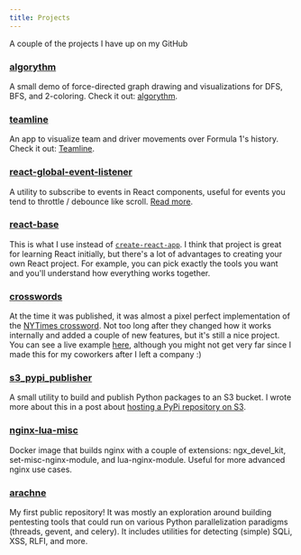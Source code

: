 ```yaml
---
title: Projects
---
```


A couple of the projects I have up on my GitHub

### [algorythm](https://github.com/gzzo/algorythm)
A small demo of force-directed graph drawing and visualizations for DFS, BFS, and 2-coloring.
Check it out: [algorythm](https://algorythm.guido.nyc).

### [teamline](https://github.com/gzzo/teamline)

An app to visualize team and driver movements over Formula 1's history. 
Check it out: [Teamline](https://teamline.guido.nyc/sport/formula).

### [react-global-event-listener](https://github.com/gzzo/react-global-event-listener)

A utility to subscribe to events in React components, useful for events you tend to throttle / debounce like scroll.
[Read more](https://www.guido.nyc/react-global-event-listener/).

### [react-base](https://github.com/gzzo/react-base)

This is what I use instead of [`create-react-app`](https://github.com/facebook/create-react-app).
I think that project is great for learning React initially, but there's a lot of advantages to 
creating your own React project.  For example, you can pick exactly the tools you want and you'll 
understand how everything works together.

### [crosswords](https://github.com/gzzo/crosswords)

At the time it was published, it was almost a pixel perfect implementation of the
[NYTimes crossword](https://www.nytimes.com/crosswords).  Not too long after they changed
how it works internally and added a couple of new features, but it's still a nice project.
You can see a live example [here](https://shopkeeper-capacity-56747.netlify.com/puzzle/oscar),
although you might not get very far since I made this for my coworkers after I left a company :)

### [s3\_pypi\_publisher](https://github.com/gzzo/s3_pypi_publisher)

A small utility to build and publish Python packages to an S3 bucket.  I wrote more about this in
a post about [hosting a PyPi repository on S3](https://www.guido.nyc/pypi-s3/).

### [nginx-lua-misc](https://github.com/gzzo/nginx-lua-misc)

Docker image that builds nginx with a couple of extensions: ngx_devel_kit, set-misc-nginx-module, 
and lua-nginx-module.  Useful for more advanced nginx use cases.

### [arachne](https://github.com/gzzo/arachne)

My first public repository!  It was mostly an exploration around building pentesting tools
that could run on various Python parallelization paradigms (threads, gevent, and celery).  It includes
utilities for detecting (simple) SQLi, XSS, RLFI, and more. 

